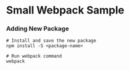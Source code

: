 # Small Webpack Sample
### Adding New Package
````
# Install and save the new package
npm install -S <package-name>

# Run webpack command
webpack
````
